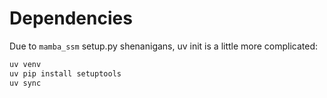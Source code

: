 
# Dependencies

Due to `mamba_ssm` setup.py shenanigans, uv init is a little more complicated:

```sh
uv venv
uv pip install setuptools
uv sync
```

